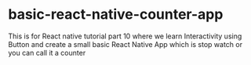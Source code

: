 # basic-react-native-counter-app
This is for React native tutorial part 10 where we learn Interactivity using Button and create a small basic React Native App which is stop watch or you can call it a counter
